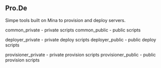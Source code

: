 ## Pro.De
Simpe tools built on Mina to provision and deploy servers.

common_private - private scripts
common_public - public scripts

deployer_private - private deploy scripts
deployer_public - public deploy scripts

provisioner_private - private provision scripts
provisioner_public - public provision scripts
